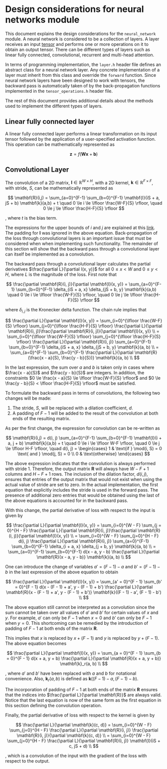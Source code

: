# Design considerations for neural networks module

This document explains the design considerations for the `neural_network` module. A neural network is considered to be a collection of layers. A layer receives an input [tensor](../tensor/README.md) and performs one or more operations on it to obtain an output tensor. There can be different types of layers such as linear fully connected, convolutional, recurrent and multi-head attention. 

In terms of programming implementation, the `layer.h` header file defines an abstract class for a neural network layer. Any concrete implementation of a layer must inherit from this class and override the `forward` function. Since neural network layers have been designed to work with tensors, the backward pass is automatically taken of by the back-propagation functions implemented in the `tensor_operations.h` header file.

The rest of this document provides additional details about the methods used to implement the different types of layers.

## Linear fully connected layer

A linear fully connected layer performs a linear transformation on its input tensor followed by the application of a user-specified activation function. This operation can be mathematically represented as 

$$
\mathbf{z} = f(\mathbf{W} \mathbf{x} + \mathbf{b})
$$

## Convolutional Layer

The convolution of a 2D matrix, $\mathbf{I} \in \mathbb{R}^{W \times H}$, with a 2D kernel, $\mathbf{k} \in \mathbb{R}^{F \times F}$, with stride, $S$, can be mathematically represented as

$$
\mathbf{R}(i,j) = \sum_{a=0}^{F-1} \sum_{b=0}^{F-1} \mathbf{I}(iS + a, jS + b) \mathbf{k}(a,b) + t \quad 0 \le i \le \lfloor \frac{W-F}{S} \rfloor, \quad 0 \le j \le \lfloor \frac{H-F}{S} \rfloor 
$$

, where $t$ is the bias term.

The expressions for the upper bounds of $i$ and $j$ are explained at this [link](https://cs231n.github.io/convolutional-networks/). The padding for $\mathbf{I}$ was ignored in the above equation. Back-propagation of the loss through convolutional layers is an important issue that must be considered when when implementing such functionality. The remainder of this section will show that the backward pass through a convolutional layer can itself be implemented as a convolution.

The backward pass through a convolutional layer calculates the partial derivatives $\frac{\partial L}{\partial I(x, y)}$ for all $0 \le x < W$ and $0 \le y < H$, where $L$ is the magnitude of the loss. First note that 

$$
\frac{\partial \mathbf{R}(i, j)}{\partial \mathbf{I}(x, y)} = \sum_{a=0}^{F-1} \sum_{b=0}^{F-1} \delta_{iS + a, x} \delta_{jS + b, y} \mathbf{k}(a,b) \quad 0 \le i \le \lfloor \frac{W-F}{S} \rfloor, \quad 0 \le j \le \lfloor \frac{H-F}{S} \rfloor
$$

where $\delta_{i, j}$ is the Kronecker delta function. The chain rule implies that 

$$
\frac{\partial L}{\partial \mathbf{I}(x, y)} = \sum_{i=0}^{\lfloor \frac{W-F}{S} \rfloor} \sum_{j=0}^{\lfloor \frac{H-F}{S} \rfloor} \frac{\partial L}{\partial \mathbf{R}(i, j)}\frac{\partial \mathbf{R}(i, j)}{\partial \mathbf{I}(x, y)} \\
= \sum_{i=0}^{\lfloor \frac{W-F}{S} \rfloor} \sum_{j=0}^{\lfloor \frac{H-F}{S} \rfloor} \frac{\partial L}{\partial \mathbf{R}(i, j)} \sum_{a=0}^{F-1} \sum_{b=0}^{F-1} \delta_{iS + a, x} \delta_{jS + b, y} \mathbf{k}(a, b) \\
= \sum_{a=0}^{F-1} \sum_{b=0}^{F-1} \frac{\partial L}{\partial \mathbf{R}(\frac{x - a}{S}, \frac{y - b}{S})} \mathbf{k}(a, b) \\
$$

In the last expression, the sum over $a$ and $b$ is taken only in cases where $\frac{x - a}{S}$ and $\frac{y - b}{S}$ are integers. In addition, the constraints $0 \le \frac{x - a}{S} \le \lfloor \frac{W-F}{S} \rfloor$ and $0 \le \frac{y - b}{S} < \lfloor \frac{H-F}{S} \rfloor$ must be satisfied. 

To formulate the backward pass in terms of convolutions, the following two changes will be made:

1. The stride, $S$, will be replaced with a dilation coefficient, $d$.
2. A padding of $F-1$ will be added to the result of the convolution at both ends of the resulting matrix.

As per the first change, the expression for convolution can be re-written as 

$$
\mathbf{R}(i,j) = d(i, j) \sum_{a=0}^{F-1} \sum_{b=0}^{F-1} \mathbf{I}(i + a, j + b) \mathbf{k}(a,b) + t \quad 0 \le i \le \lfloor W-F \rfloor, \quad 0 \le j \le \lfloor H-F \rfloor, \quad d(i, j) = \begin{cases} 1 & \text{if } \mod(i, S) = 0 \text{ and } \mod(j, S) = 0 \\ 0 & \text{otherwise} \end{cases}
$$

The above expression indicates that the convolution is always performed with stride 1. Therefore, the output matrix $\mathbf{R}$ will always have $W - F + 1$ columns and $H - F + 1$ rows. The inclusion of the dilation factor, $d(i, j)$, ensures that entries of the output matrix that would not exist when using the actual value of stride are set to zero. In the actual implementation, the first equation that explicitly includes the stride is used in the forward pass. The presence of additional zero entries that would be obtained using the last of the above equations is accounted for in the backward pass.

With this change, the partial derivative of loss with respect to the input is given by 

$$
\frac{\partial L}{\partial \mathbf{I}(x, y)} = \sum_{i=0}^{W - F} \sum_{j = 0}^{H - F} \frac{\partial L}{\partial \mathbf{R}(i, j)}\frac{\partial \mathbf{R}(i, j)}{\partial \mathbf{I}(x, y)} \\
= \sum_{i=0}^{W - F} \sum_{j=0}^{H - F} d(i, j) \frac{\partial L}{\partial \mathbf{R}(i, j)} \sum_{a=0}^{F-1} \sum_{b=0}^{F-1} \delta_{i + a, x} \delta_{j + b, y} \mathbf{k}(a, b) \\
= \sum_{a=0}^{F-1} \sum_{b=0}^{F-1} d(x - a, y - b) \frac{\partial L}{\partial \mathbf{R}(x - a, y - b)} \mathbf{k}(a, b) \\
$$

One can introduce the change of variables $a' = (F - 1) - a$ and $b' = (F - 1) - b$ in the last expression of the above equation to obtain 

$$
\frac{\partial L}{\partial \mathbf{I}(x, y)} 
= \sum_{a' = 0}^{F - 1} \sum_{b' = 0}^{F - 1} d(x - (F - 1) + a', y - (F - 1) + b') \frac{\partial L}{\partial \mathbf{R}(x - (F - 1) + a', y - (F - 1) + b')} \mathbf{k}((F - 1) - a', (F - 1) -  b') \\
$$

The above equation still cannot be interpreted as a convolution since the sum cannot be taken over all values of $a'$ and $b'$ for certain values of $x$ and $y$. For example, $a'$ can only be $F - 1$ when $x = 0$ and $b'$ can only be $F - 1$ when $y = 0$. This shortcoming can be remedied by the introduction of padding of $F - 1$ at both ends of the matrix $\mathbf{R}$.

This implies that $x$ is replaced by $x + (F - 1)$ and $y$ is replaced by $y + (F - 1)$. The above equation becomes

$$
\frac{\partial L}{\partial \mathbf{I}(x, y)} 
= \sum_{a = 0}^{F - 1} \sum_{b = 0}^{F - 1} d(x + a, y + b) \frac{\partial L}{\partial \mathbf{R}(x + a, y + b)} \mathbf{k}_r(a, b) \\
$$

, where $a'$ and $b'$ have been replaced with $a$ and $b$ for notational convenience. Also, $\mathbf{k}_r(a, b)$ is defined as $\mathbf{k}((F - 1) - a, (F - 1) - b)$.

The incorporation of padding of $F - 1$ at both ends of the matrix $\mathbf{R}$ ensures that the indices into $\frac{\partial L}{\partial \mathbf{R}}$ are always valid.
Notice that the last equation is now of the same form as the first equation in this section defining the convolution operation. 

Finally, the partial derivative of loss with respect to the kernel is given by 

$$
\frac{\partial L}{\partial \mathbf{k}(c, d)} = \sum_{i=0}^{W - F} \sum_{j=0}^{H - F} \frac{\partial L}{\partial \mathbf{R}(i, j)} \frac{\partial \mathbf{R}(i, j)}{\partial \mathbf{k}(c, d)} \\
= \sum_{i=0}^{W - F} \sum_{j=0}^{H - F} \frac{\partial L}{\partial \mathbf{R}(i, j)} \mathbf{I}(iS + c, jS + d) \\
$$

, which is a convolution of the input with the gradient of the loss with respect to the output.
